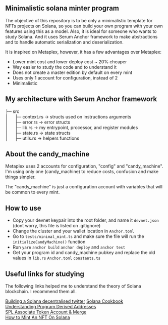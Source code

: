 ## Minimalistic solana minter program

The objective of this repository is to be only a minimalistic template for NFTs projects on Solana, so you can build your own program with your own features using this as a model. Also, it is ideal for someone who wants to study Solana. And it uses Serum Anchor framework to make abstractions and to handle automatic serialization and deserialization.

It is inspired on Metaplex, however, it has a few advantages over Metaplex:

- Lower mint cost and lower deploy cost ~ 20% cheaper
- Way easier to study the code and to understand it
- Does not create a master edition by default on every mint
- Uses only 1 account for configuration, instead of 2
- Minimalistic

## My architecture with Serum Anchor framework

├─ src <br />
│ &emsp; ├─ context.rs -> structs used on instructions arguments  <br />
│ &emsp; ├─ error.rs -> error structs  <br />
│ &emsp; ├─ lib.rs -> my entrypoint, processor, and register modules  <br />
│ &emsp; ├─ state.rs -> state structs  <br />
│ &emsp; ├─ utils.rs -> helpers functions  <br />

## About the candy_machine

Metaplex uses 2 accounts for configuration, "config" and "candy_machine". I'm using only one (candy_machine) to reduce costs, confusion and make things simpler.

The "candy_machine" is just a configuration account with variables that will be common to every mint.

## How to use
- Copy your devnet keypair into the root folder, and name it `devnet.json` (dont worry, this file is listed on .gitignore)
- Change the cluster and your wallet location in `Anchor.toml`
- Go to `tests/minimal_mint.ts` and make sure the file will run the `initializeCandyMachine()` function
- Run `yarn` `anchor build` `anchor deploy` and `anchor test`
- Get your program id and candy_machine pubkey and replace the old values in `lib.rs` `Anchor.toml` `constants.ts`

## Useful links for studying
The following links helped me to understand the theory of Solana blockchain. I recommend them all.

[Building a Solana decentralised twitter](https://lorisleiva.com/create-a-solana-dapp-from-scratch/what-are-we-building)
[Solana Cookbook](https://solanacookbook.com/core-concepts/accounts.html#facts) <br />
[Understanding Program Derived Addresses](https://www.brianfriel.xyz/understanding-program-derived-addresses/) <br />
[SPL Associate Token Account & Merge](https://solongwallet.medium.com/spl-associate-token-account-merge-b134b8e01dc0) <br />
[How to Mint An NFT On Solana](https://www.quicknode.com/guides/web3-sdks/how-to-mint-an-nft-on-solana)
